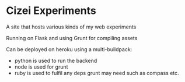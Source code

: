 # Cizei Experiments

A site that hosts various kinds of my web experiments

Running on Flask and using Grunt for compiling assets

Can be deployed on heroku using a multi-buildpack:
  - python is used to run the backend
  - node is used for grunt
  - ruby is used to fulfil any deps grunt may need such as compass etc.

